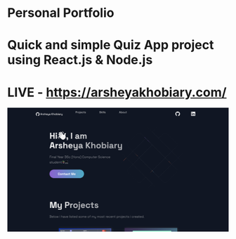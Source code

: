 # Personal Portfolio
# Quick and simple Quiz App project using React.js & Node.js
# LIVE - https://arsheyakhobiary.com/

![Screenshot](portfolio.png)
